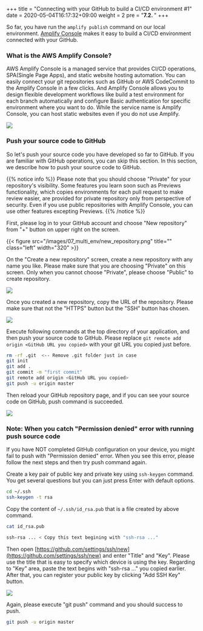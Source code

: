 +++
title = "Connecting with your GitHub to build a CI/CD environment #1"
date = 2020-05-04T16:17:32+09:00
weight = 2
pre = "<b>7.2. </b>"
+++

So far, you have run the `amplify publish` command on our local environment. [Amplify Console](https://aws.amazon.com/jp/amplify/console/) makes it easy to build a CI/CD environment connected with your GitHub.

### What is the AWS Amplify Console?

AWS Amplify Console is a managed service that provides CI/CD operations, SPA(Single Page Apps), and static website hosting automation. You can easily connect your git repositories such as GitHub or AWS CodeCommit to the Amplify Console in a few clicks. And Amplify Console allows you to design flexible development workflows like build a test environment for each branch automatically and configure Basic authentication for specific environment where you want to do. While the service name is Amplify Console, you can host static websites even if you do not use Amplify.


![](/images/07_multi_env/amplify_console.png)

### Push your source code to GitHub

So let's push your source code you have developed so far to GitHub. If you are familiar with GitHub operations, you can skip this section. In this section, we describe how to push your source code to GitHub.

{{% notice info %}}
Please note that you should choose "Private" for your repository's visibility. Some features you learn soon such as Previews functionality, which copies environments for each pull request to make review easier, are provided for private repository only from perspective of security. Even if you use public repositories with Amplify Console, you can use other features excepting Previews.
{{% /notice %}}

First, please log in to your GitHub account and choose "New repository" from "+" button on upper right on the screen.

{{< figure src="/images/07_multi_env/new_repository.png" title="" class="left" width="320"  >}}

On the "Create a new repository" screen, create a new repository with any name you like. Please make sure that you are choosing "Private" on this screen. Only when you cannot choose "Private", please choose "Public" to create repository.

![](/images/07_multi_env/create_new_repository.png)

Once you created a new repository, copy the URL of the repository. Please make sure that not the "HTTPS" button but the "SSH" button has chosen.

![](/images/07_multi_env/copy_ssh_git_url.png)

Execute following commands at the top directory of your application, and then push your source code to GitHub. Please replace `git remote add origin <GitHub URL you copied>` with your git URL you copied just before.

```sh
rm -rf .git  <-- Remove .git folder just in case
git init
git add .
git commit -m "first commit"
git remote add origin <GitHub URL you copied>
git push -u origin master
```

Then reload your GitHub repository page, and if you can see your source code on GitHub, push command is succeeded.

![](/images/07_multi_env/success_to_push.png)

### Note:  When you catch "Permission denied" error with running push source code

If you have NOT completed GitHub configuration on your device, you might fail to push with "Permission denied" error. When you see this error, please follow the next steps and then try push command again.

Create a key pair of public key and private key using `ssh-keygen` command. You get several questions but you can just press Enter with default options.

```sh
cd ~/.ssh
ssh-keygen -t rsa
```

Copy the content of `~/.ssh/id_rsa.pub` that is a file created by above command.

```sh
cat id_rsa.pub

ssh-rsa ... < Copy this text begining with "ssh-rsa ..."
```

Then open [https://github.com/settings/ssh/new](https://github.com/settings/ssh/new) and enter "Title" and "Key". Please use the title that is easy to specify which device is using the key. Regarding to "Key" area, paste the text begins with "ssh-rsa ..." you copied earlier. After that, you can register your public key by clicking "Add SSH Key" button.

![](/images/07_multi_env/add_ssh_key.png)


Again, please execute "git push" command and you should success to push.

```sh
git push -u origin master
```
